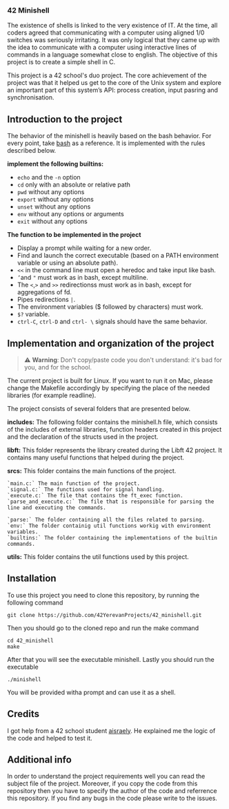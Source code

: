 ### 42 Minishell

The existence of shells is linked to the very existence of IT. At the time, all coders agreed that communicating with
a computer using aligned 1/0 switches was seriously irritating. It was only logical that they came up with the idea 
to communicate with a computer using interactive lines of commands in a language somewhat close to english. The 
objective of this project is to create a simple shell in C.

This project is a 42 school's duo project. The core achievement of the project was that it helped us  get to the core
of the Unix system and explore an important part of this system’s API: process creation, input pasring and 
synchronisation.

## Introduction to the project

The behavior of the minishell is heavily based on the bash behavior. For every point, take [bash](https://www.gnu.org/software/bash/manual/bash.pdf) as a reference. It is implemented with the rules described below.

__implement the following builtins:__

- `echo` and the `-n` option
- `cd` only with an absolute or relative path
- `pwd` without any options
- `export` without any options
- `unset` without any options
- `env` without any options or arguments
- `exit` without any options

__The function to be implemented in the project__

- Display a prompt while waiting for a new order.
-  Find and launch the correct executable (based on a PATH environment variable
or using an absolute path).
- `<<` in the command line must open a heredoc and take input like bash.
- `’`and `"` must work as in bash, except multiline.
- The `<`,`>` and `>>` redirectionss must work as in bash, except for
aggregations of fd.
-  Pipes redirections `|`.
- The environment variables ($ followed by characters) must work.
- `$?` variable.
- `ctrl-C`, `ctrl-D` and `ctrl- \` signals should have the same behavior.

## Implementation and organization of the project

> ⚠️ **Warning**: Don't copy/paste code you don't understand: it's bad for you, and for the school.

The current project is built for Linux. If you want to run it on Mac, please change the Makefile accordingly 
by specifying the place of the needed libraries (for example readline).

The project consists of several folders that are presented below.

__includes:__
	The following folder contains the minishell.h file, which consists of the includes of external libraries, function
	headers created in this project and the declaration of the structs used in the project.

__libft:__
	This folder represents the library created during the Libft 42 project. It contains many useful functions that
	helped during the project.

__srcs:__
	This folder contains the main functions of the project.

	`main.c:` The main function of the project.
	`signal.c:` The functions used for signal handling.
	`execute.c:` The file that contains the ft_exec function. 
	`parse_and_execute.c:` The file that is responsible for parsing the line and executing the commands.
	
	`parse:` The folder containing all the files related to parsing.
	`env:` The folder containig util functions workig with environment variables. 
	`builtins:` The folder containing the implementations of the builtin commands.

__utils:__
	This folder contains the util functions used by this project.

## Installation

To use this project you need to clone this repository, by running the following command

```
git clone https://github.com/42YerevanProjects/42_minishell.git

```
Then you should go to the cloned repo and run the make command

```
cd 42_minishell
make

```
After that you will see the executable minishell. Lastly you should run the executable

```
./minishell

```
You will be provided witha prompt and can use it as a shell.

## Credits

I got help from a 42 school student [aisraely](https://github.com/Mampacuk). He explained me the logic of the code and helped to test it.

## Additional info

In order to understand the project requirements well you can read the subject file of the project. Moreover, if you
copy the code from this repository then you have to specify the author of the code and referrence this repository. If
you find any bugs in the code please write to the issues.
